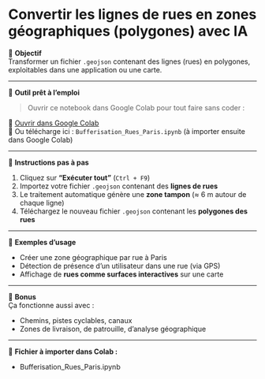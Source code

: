 # Convertir les lignes de rues en zones géographiques (polygones) avec IA

🎯 **Objectif**  
Transformer un fichier `.geojson` contenant des lignes (rues) en polygones, exploitables dans une application ou une carte.

---

🧰 **Outil prêt à l’emploi**  
> Ouvrir ce notebook dans Google Colab pour tout faire sans coder :

🔗 [Ouvrir dans Google Colab](https://colab.research.google.com/github/nicolas-ai-tools/public-ai-tools/blob/main/Bufferisation_Rues_Paris.ipynb)  
📎 Ou télécharge ici : `Bufferisation_Rues_Paris.ipynb` (à importer ensuite dans Google Colab)

---

🧭 **Instructions pas à pas**

1. Cliquez sur **“Exécuter tout”** (`Ctrl + F9`)
2. Importez votre fichier `.geojson` contenant des **lignes de rues**
3. Le traitement automatique génère une **zone tampon** (≈ 6 m autour de chaque ligne)
4. Téléchargez le nouveau fichier `.geojson` contenant les **polygones des rues**

---

📂 **Exemples d’usage**
- Créer une zone géographique par rue à Paris
- Détection de présence d’un utilisateur dans une rue (via GPS)
- Affichage de **rues comme surfaces interactives** sur une carte

---

🧠 **Bonus**  
Ça fonctionne aussi avec :
- Chemins, pistes cyclables, canaux
- Zones de livraison, de patrouille, d’analyse géographique

---

🧩 **Fichier à importer dans Colab :**
- Bufferisation_Rues_Paris.ipynb
